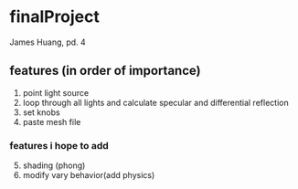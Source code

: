 # finalProject
James Huang, pd. 4
## features (in order of importance)
1. point light source
2. loop through all lights and calculate specular and differential reflection
3. set knobs
4. paste mesh file
### features i hope to add
5. shading (phong)
6. modify vary behavior(add physics)
